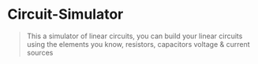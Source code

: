 # Circuit-Simulator
>This a simulator of linear circuits, you can build your linear circuits using the elements you know, resistors, capacitors voltage & current sources
